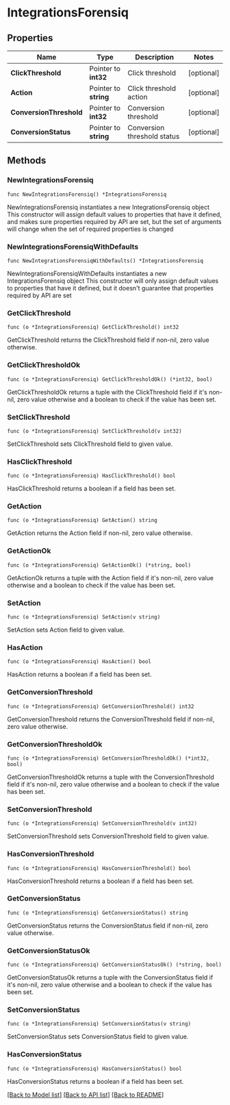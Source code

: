 # IntegrationsForensiq

## Properties

Name | Type | Description | Notes
------------ | ------------- | ------------- | -------------
**ClickThreshold** | Pointer to **int32** | Click threshold | [optional] 
**Action** | Pointer to **string** | Click threshold action | [optional] 
**ConversionThreshold** | Pointer to **int32** | Conversion threshold | [optional] 
**ConversionStatus** | Pointer to **string** | Conversion threshold status | [optional] 

## Methods

### NewIntegrationsForensiq

`func NewIntegrationsForensiq() *IntegrationsForensiq`

NewIntegrationsForensiq instantiates a new IntegrationsForensiq object
This constructor will assign default values to properties that have it defined,
and makes sure properties required by API are set, but the set of arguments
will change when the set of required properties is changed

### NewIntegrationsForensiqWithDefaults

`func NewIntegrationsForensiqWithDefaults() *IntegrationsForensiq`

NewIntegrationsForensiqWithDefaults instantiates a new IntegrationsForensiq object
This constructor will only assign default values to properties that have it defined,
but it doesn't guarantee that properties required by API are set

### GetClickThreshold

`func (o *IntegrationsForensiq) GetClickThreshold() int32`

GetClickThreshold returns the ClickThreshold field if non-nil, zero value otherwise.

### GetClickThresholdOk

`func (o *IntegrationsForensiq) GetClickThresholdOk() (*int32, bool)`

GetClickThresholdOk returns a tuple with the ClickThreshold field if it's non-nil, zero value otherwise
and a boolean to check if the value has been set.

### SetClickThreshold

`func (o *IntegrationsForensiq) SetClickThreshold(v int32)`

SetClickThreshold sets ClickThreshold field to given value.

### HasClickThreshold

`func (o *IntegrationsForensiq) HasClickThreshold() bool`

HasClickThreshold returns a boolean if a field has been set.

### GetAction

`func (o *IntegrationsForensiq) GetAction() string`

GetAction returns the Action field if non-nil, zero value otherwise.

### GetActionOk

`func (o *IntegrationsForensiq) GetActionOk() (*string, bool)`

GetActionOk returns a tuple with the Action field if it's non-nil, zero value otherwise
and a boolean to check if the value has been set.

### SetAction

`func (o *IntegrationsForensiq) SetAction(v string)`

SetAction sets Action field to given value.

### HasAction

`func (o *IntegrationsForensiq) HasAction() bool`

HasAction returns a boolean if a field has been set.

### GetConversionThreshold

`func (o *IntegrationsForensiq) GetConversionThreshold() int32`

GetConversionThreshold returns the ConversionThreshold field if non-nil, zero value otherwise.

### GetConversionThresholdOk

`func (o *IntegrationsForensiq) GetConversionThresholdOk() (*int32, bool)`

GetConversionThresholdOk returns a tuple with the ConversionThreshold field if it's non-nil, zero value otherwise
and a boolean to check if the value has been set.

### SetConversionThreshold

`func (o *IntegrationsForensiq) SetConversionThreshold(v int32)`

SetConversionThreshold sets ConversionThreshold field to given value.

### HasConversionThreshold

`func (o *IntegrationsForensiq) HasConversionThreshold() bool`

HasConversionThreshold returns a boolean if a field has been set.

### GetConversionStatus

`func (o *IntegrationsForensiq) GetConversionStatus() string`

GetConversionStatus returns the ConversionStatus field if non-nil, zero value otherwise.

### GetConversionStatusOk

`func (o *IntegrationsForensiq) GetConversionStatusOk() (*string, bool)`

GetConversionStatusOk returns a tuple with the ConversionStatus field if it's non-nil, zero value otherwise
and a boolean to check if the value has been set.

### SetConversionStatus

`func (o *IntegrationsForensiq) SetConversionStatus(v string)`

SetConversionStatus sets ConversionStatus field to given value.

### HasConversionStatus

`func (o *IntegrationsForensiq) HasConversionStatus() bool`

HasConversionStatus returns a boolean if a field has been set.


[[Back to Model list]](../README.md#documentation-for-models) [[Back to API list]](../README.md#documentation-for-api-endpoints) [[Back to README]](../README.md)


